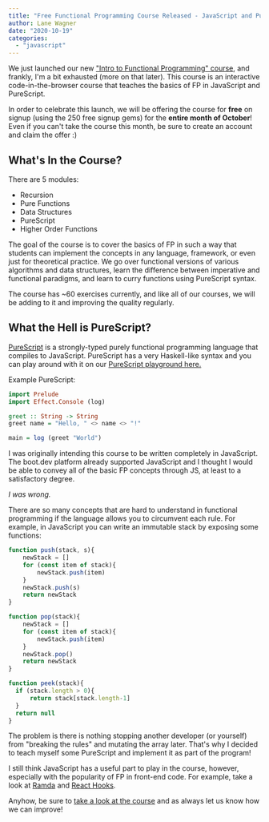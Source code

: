 ```yaml
---
title: "Free Functional Programming Course Released - JavaScript and PureScript"
author: Lane Wagner
date: "2020-10-19"
categories: 
  - "javascript"
---
```


We just launched our new ["Intro to Functional Programming" course](https://boot.dev/learn/learn-functional-programming), and frankly, I'm a bit exhausted (more on that later). This course is an interactive code-in-the-browser course that teaches the basics of FP in JavaScript and PureScript.

In order to celebrate this launch, we will be offering the course for **free** on signup (using the 250 free signup gems) for the **entire month of October**! Even if you can't take the course this month, be sure to create an account and claim the offer :)

## What's In the Course?

There are 5 modules:

- Recursion
- Pure Functions
- Data Structures
- PureScript
- Higher Order Functions

The goal of the course is to cover the basics of FP in such a way that students can implement the concepts in any language, framework, or even just for theoretical practice. We go over functional versions of various algorithms and data structures, learn the difference between imperative and functional paradigms, and learn to curry functions using PureScript syntax.

The course has ~60 exercises currently, and like all of our courses, we will be adding to it and improving the quality regularly.

## What the Hell is PureScript?

[PureScript](https://www.purescript.org/) is a strongly-typed purely functional programming language that compiles to JavaScript. PureScript has a very Haskell-like syntax and you can play around with it on our [PureScript playground here.](https://boot.dev/playground/purescript)

Example PureScript:

```purs
import Prelude
import Effect.Console (log)

greet :: String -> String
greet name = "Hello, " <> name <> "!"

main = log (greet "World")
```

I was originally intending this course to be written completely in JavaScript. The boot.dev platform already supported JavaScript and I thought I would be able to convey all of the basic FP concepts through JS, at least to a satisfactory degree.

_I was wrong._

There are so many concepts that are hard to understand in functional programming if the language allows you to circumvent each rule. For example, in JavaScript you can write an immutable stack by exposing some functions:

```js
function push(stack, s){
    newStack = []
    for (const item of stack){
        newStack.push(item)
    }
    newStack.push(s)
    return newStack
}

function pop(stack){
    newStack = []
    for (const item of stack){
        newStack.push(item)
    }
    newStack.pop()
    return newStack
}

function peek(stack){
  if (stack.length > 0){
      return stack[stack.length-1]
  }
  return null
}
```

The problem is there is nothing stopping another developer (or yourself) from "breaking the rules" and mutating the array later. That's why I decided to teach myself some PureScript and implement it as part of the program!

I still think JavaScript has a useful part to play in the course, however, especially with the popularity of FP in front-end code. For example, take a look at [Ramda](https://ramdajs.com/) and [React Hooks](https://reactjs.org/docs/hooks-intro.html).

Anyhow, be sure to [take a look at the course](https://boot.dev/) and as always let us know how we can improve!

